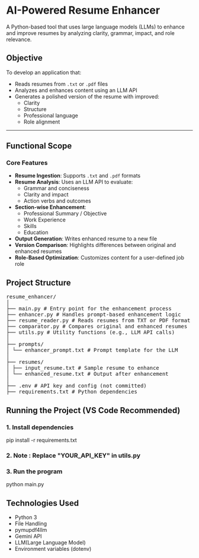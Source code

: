 # AI-Powered Resume Enhancer

A Python-based tool that uses large language models (LLMs) to enhance and improve resumes by analyzing clarity, grammar, impact, and role relevance.
##  Objective

To develop an application that:
- Reads resumes from `.txt` or `.pdf` files
- Analyzes and enhances content using an LLM API
- Generates a polished version of the resume with improved:
  - Clarity
  - Structure
  - Professional language
  - Role alignment

---

##  Functional Scope

### Core Features
- **Resume Ingestion**: Supports `.txt` and `.pdf` formats
- **Resume Analysis**: Uses an LLM API to evaluate:
  - Grammar and conciseness
  - Clarity and impact
  - Action verbs and outcomes
- **Section-wise Enhancement**:
  - Professional Summary / Objective
  - Work Experience
  - Skills
  - Education
- **Output Generation**: Writes enhanced resume to a new file
- **Version Comparison**: Highlights differences between original and enhanced resumes
- **Role-Based Optimization**: Customizes content for a user-defined job role

##  Project Structure
<pre>
resume_enhancer/
│
├── main.py # Entry point for the enhancement process
├── enhancer.py # Handles prompt-based enhancement logic
├── resume_reader.py # Reads resumes from TXT or PDF format
├── comparator.py # Compares original and enhanced resumes
├── utils.py # Utility functions (e.g., LLM API calls)
│
├── prompts/
│ └── enhancer_prompt.txt # Prompt template for the LLM
│
├── resumes/
│ ├── input_resume.txt # Sample resume to enhance
│ └── enhanced_resume.txt # Output after enhancement
│
├── .env # API key and config (not committed)
├── requirements.txt # Python dependencies
</pre>

## Running the Project (VS Code Recommended)
### 1. Install dependencies
pip install -r requirements.txt
### 2. Note : Replace "YOUR_API_KEY" in utils.py
### 3. Run the program
python main.py

## Technologies Used
 - Python 3
 - File Handling 
 - pymupdf4llm
 - Gemini API 
 - LLM(Large Language Model)
 - Environment variables (dotenv)

